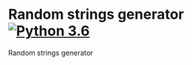 # Random strings generator [![Python 3.6](https://img.shields.io/badge/python-3.6-blue.svg)](https://www.python.org/downloads/release/python-360/)

Random strings generator



